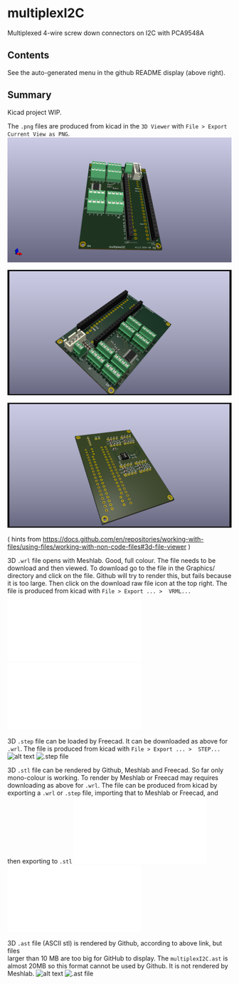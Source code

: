 # multiplexI2C
Multiplexed 4-wire screw down connectors on I2C with PCA9548A

##  Contents

See the auto-generated menu in the github README display (above right).

## Summary

Kicad project WIP.

The `.png` files are produced from kicad  in the `3D Viewer`  with `File > Export Current View as PNG`.
![alt text](Graphics/multiplexI2C_top1.png)

![alt text](Graphics/multiplexI2C_top2.png)

![alt text](Graphics/multiplexI2C_bottom1.png)

( hints from https://docs.github.com/en/repositories/working-with-files/using-files/working-with-non-code-files#3d-file-viewer )

3D  `.wrl` file opens with Meshlab. Good, full colour. The file needs to be download and then viewed. 
To download go to the file in the Graphics/ directory and click on the file.
Github will try to render this, but fails because it is too large.
Then click on the download raw file icon at the top right. 
The file is produced from kicad  with `File > Export ... >  VRML...`
![alt text](Graphics/multiplexI2C.wrl)
![.wrl file](Graphics/multiplexI2C.wrl)

3D  `.step` file can be loaded by Freecad. It can be downloaded as above for `.wrl`.
The file is produced from kicad  with `File > Export ... >  STEP...`
![alt text](Graphics/multiplexI2C.step)
![.step file](Graphics/multiplexI2C.step)

3D  `.stl` file can be  rendered by Github, Meshlab and Freecad. So far only mono-colour is working. 
To render by Meshlab or Freecad may requires downloading as above for `.wrl`.
The file can be produced from kicad by exporting a `.wrl` or `.step` file, 
importing that to Meshlab or Freecad, and then exporting to `.stl`
![alt text](Graphics/multiplexI2C.stl)
![.stl file](Graphics/multiplexI2C.stl)

3D  `.ast` file (ASCII stl) is rendered by Github, according to above link, but files  
larger than 10 MB are too big for GitHub to display. 
The `multiplexI2C.ast` is almost 20MB so this format cannot be used by Github.
It is not rendered by Meshlab.
![alt text](Graphics/multiplexI2C.ast)
![.ast file](Graphics/multiplexI2C.ast)
